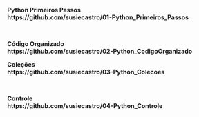 <p><b>Python Primeiros Passos<b><br>
https://github.com/susiecastro/01-Python_Primeiros_Passos</p>
<br>
<p><b>Código Organizado<b><br>
https://github.com/susiecastro/02-Python_CodigoOrganizado
<br>
<p><b>Coleções<b><br>
https://github.com/susiecastro/03-Python_Colecoes</p>
<br>
<p><b>Controle<b><br>
https://github.com/susiecastro/04-Python_Controle
</p>
